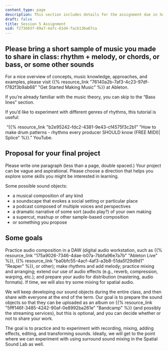 ```yaml
---
content_type: page
description: This section includes details for the assignment due in Session 5.
draft: false
title: Session 5 Assignment
uid: f273603f-09a7-4afc-81d4-facb136a67ca
---
```

## Please bring a short sample of music you made to share in class: rhythm + melody, or chords, or bass, or some other sounds

For a nice overview of concepts, music knowledge, approaches, and examples, please visit {{% resource_link "76140a2b-7af3-4c23-97df-f782f3b9ab68" "Get Started Making Music" %}} at Ableton.

If you’re already familiar with the music theory, you can skip to the “Bass lines” section.  

If you’d like to experiment with different genres of rhythms, this tutorial is useful:

 “{{% resource_link "b2e95242-fdc2-4381-9e43-cf4575f3c2b1" "How to make drum patterns - rhythms every producer SHOULD know (FREE MIDI)| Splice" %}}.” YouTube.

## Proposal for your final project

Please write one paragraph (less than a page, double spaced.) Your project can be vague and aspirational. Please choose a direction that helps you explore some skills you might be interested in learning.  

Some possible sound objects:

- a musical composition of any kind
- a soundscape that evokes a social setting or particular place
- a podcast composed of multiple voices and perspectives
- a dramatic narrative of some sort (audio play?) of your own making
- a supercut, mashup or other sample-based composition
- or something you propose

## Some goals

Practice audio composition in a DAW (digital audio workstation, such as {{% resource_link "175a9026-7346-4dae-b07a-7bbfa96e7a7b" "Ableton Live" %}}, {{% resource_link "ba0bfc55-4acf-4af3-a3b8-51da5f29d9d1" "Reaper" %}}, or other); make rhythms and add melody; practice mixing and arranging; extend our use of audio effects (e.g., reverb, compression, warping, etc.); and prepare your audio for distribution (mastering, audio formats). If time, we will also try some mixing for spatial audio.  

We will keep developing our sound objects during the entire class, and then share with everyone at the end of the term. Our goal is to prepare the sound objects so that they can be uploaded as an album on {{% resource_link "5fff146f-3485-4242-90af-0e8992ba261e" "Bandcamp" %}} (and possibly the streaming services), but this is optional, and you can decide whether or not to share your work.

The goal is to practice and to experiment with recording, mixing, adding effects, editing, and transforming sounds. Ideally, we will get to the point where we can experiment with using surround sound mixing in the Spatial Sound Lab as well.